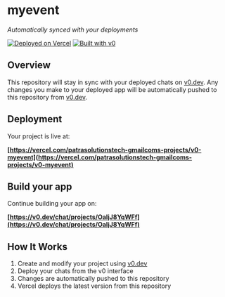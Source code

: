 # myevent

*Automatically synced with your deployments*

[![Deployed on Vercel](https://img.shields.io/badge/Deployed%20on-Vercel-black?style=for-the-badge&logo=vercel)](https://vercel.com/patrasolutionstech-gmailcoms-projects/v0-myevent)
[![Built with v0](https://img.shields.io/badge/Built%20with-v0.dev-black?style=for-the-badge)](https://v0.dev/chat/projects/OaIjJ8YqWFf)

## Overview

This repository will stay in sync with your deployed chats on [v0.dev](https://v0.dev).
Any changes you make to your deployed app will be automatically pushed to this repository from [v0.dev](https://v0.dev).

## Deployment

Your project is live at:

**[https://vercel.com/patrasolutionstech-gmailcoms-projects/v0-myevent](https://vercel.com/patrasolutionstech-gmailcoms-projects/v0-myevent)**

## Build your app

Continue building your app on:

**[https://v0.dev/chat/projects/OaIjJ8YqWFf](https://v0.dev/chat/projects/OaIjJ8YqWFf)**

## How It Works

1. Create and modify your project using [v0.dev](https://v0.dev)
2. Deploy your chats from the v0 interface
3. Changes are automatically pushed to this repository
4. Vercel deploys the latest version from this repository
